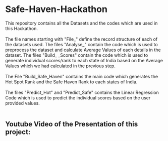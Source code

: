# Safe-Haven-Hackathon

This repository contains all the Datasets and the codes which are used in this Hackathon.<br><br>
The file names starting with "File_" define the record structure of each of the datasets used. The files "Analyse_" contain the code which is used to preprocess the dataset and calculate Average Values of each details in the dataset. The files "Build_ _Scores" contain the code which is used to generate individual scores/rank to each state of India based on the Average Values which we had calculated in the previous step.
<br><br>
The File "Build_Safe_Haven" contains the main code which generates the Hot Spot Rank and the Safe Haven Rank to each states of India.<br><br>
The files "Predict_Hot" and "Predict_Safe" contains the Linear Regression Code which is used to predict the individual scores based on the user provided values.<br><br>
## Youtube Video of the Presentation of this project:
